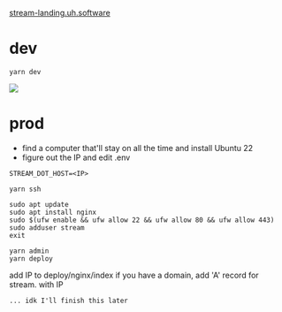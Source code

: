 [stream-landing.uh.software](https://uh.software/raw/stream-landing)

# dev
```
yarn dev
```

![](https://uh.software/api/file/public-stream.png)

# prod
- find a computer that'll stay on all the time and install Ubuntu 22
- figure out the IP and edit .env
```
STREAM_DOT_HOST=<IP>
```
```
yarn ssh
```
```
sudo apt update
sudo apt install nginx
sudo $(ufw enable && ufw allow 22 && ufw allow 80 && ufw allow 443)
sudo adduser stream
exit
```
```
yarn admin
yarn deploy
```
add IP to deploy/nginx/index
if you have a domain, add 'A' record for stream.<domain> with IP

```
... idk I'll finish this later
```
